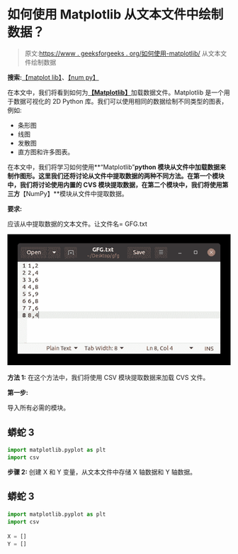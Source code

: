 # 如何使用 Matplotlib 从文本文件中绘制数据？

> 原文:[https://www . geeksforgeeks . org/如何使用-matplotlib/](https://www.geeksforgeeks.org/how-to-plot-data-from-a-text-file-using-matplotlib/) 从文本文件绘制数据

**搜索:**[【matplot lib】](https://www.geeksforgeeks.org/python-introduction-matplotlib/)、[【num py】](https://www.geeksforgeeks.org/numpy-in-python-set-1-introduction/)

在本文中，我们将看到如何为[**【Matplotlib】**](https://www.geeksforgeeks.org/python-introduction-matplotlib/)加载数据文件。Matplotlib 是一个用于数据可视化的 2D Python 库。我们可以使用相同的数据绘制不同类型的图表，例如:

*   条形图
*   线图
*   发散图
*   直方图和许多图表。

在本文中，我们将学习如何使用**“Matplotlib”**python 模块从文件中加载数据来制作图形。这里我们还将讨论从文件中提取数据的两种不同方法。在第一个模块中，我们将讨论使用内置的 **CVS** 模块提取数据，在第二个模块中，我们将使用第三方**【NumPy】**模块从文件中提取数据。

**要求:**

应该从中提取数据的文本文件。让文件名= GFG.txt

![](img/3097c20d39a1dd655019b4421a1e58fd.png)

**方法 1:** 在这个方法中，我们将使用 CSV 模块提取数据来加载 CVS 文件。

**第一步:**

导入所有必需的模块。

## 蟒蛇 3

```py
import matplotlib.pyplot as plt
import csv
```

**步骤 2:** 创建 X 和 Y 变量，从文本文件中存储 X 轴数据和 Y 轴数据。

## 蟒蛇 3

```py
import matplotlib.pyplot as plt
import csv

X = []
Y = []
```